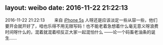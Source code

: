 layout: weibo
date: 2016-11-22 21:22:13
---
<meta name="referrer" content="no-referrer" />

2016-11-22 21:22:13  &nbsp;&nbsp;&nbsp;&nbsp;&nbsp;&nbsp; 来自 <a href="sinaweibo://customweibosource" rel="nofollow">iPhone 5s</a>
人呀还是应该淡定一些从容一些，他们要开会就开好了，咱也乐得不用无限写码！也不能老着急想着什么毫无意义呀浪费时间呀什么的，混着就混着呗反正大家一起混怕什么
——论一个码畜老油条的诞生…… ​​​

